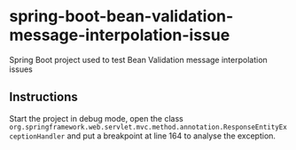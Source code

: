# spring-boot-bean-validation-message-interpolation-issue
Spring Boot project used to test Bean Validation message interpolation issues

## Instructions

Start the project in debug mode, open the class `org.springframework.web.servlet.mvc.method.annotation.ResponseEntityExceptionHandler` and put a breakpoint at line 164 to analyse the exception.
